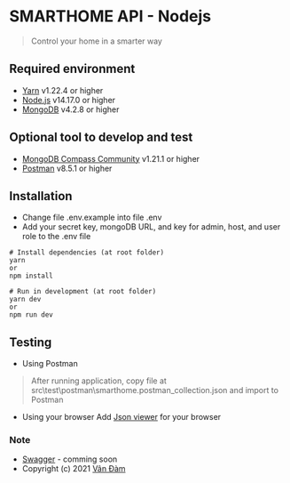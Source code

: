 # SMARTHOME API - Nodejs

> Control your home in a smarter way

## Required environment
- [Yarn](https://classic.yarnpkg.com/en/docs/install/#windows-stable) v1.22.4 or higher
- [Node.js](https://nodejs.org/en/) v14.17.0 or higher
- [MongoDB](https://www.mongodb.com/try/download/community?tck=docs_server) v4.2.8 or higher

## Optional tool to develop and test
- [MongoDB Compass Community](https://www.mongodb.com/try/download/compass) v1.21.1 or higher
- [Postman](https://www.postman.com/downloads/) v8.5.1 or higher


## Installation

- Change file .env.example into file .env 
- Add your secret key, mongoDB URL, and key for admin, host, and user role to the .env file

```
# Install dependencies (at root folder)
yarn
or
npm install
```
```
# Run in development (at root folder)
yarn dev
or
npm run dev
```

## Testing
- Using Postman
> After running application, copy file at src\test\postman\smarthome.postman_collection.json and import to Postman

- Using your browser
  Add [Json viewer](https://chrome.google.com/webstore/detail/json-viewer/gbmdgpbipfallnflgajpaliibnhdgobh?hl=vi) for your browser
  
### Note
 - [Swagger](https://swagger.io/) - comming soon
 - Copyright (c) 2021 [Vân Đàm](https://github.com/nvan23)